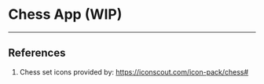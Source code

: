 # Chess App (WIP)



---
## References
1. Chess set icons provided by: https://iconscout.com/icon-pack/chess# 